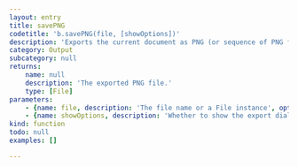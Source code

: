 ```yaml
---
layout: entry
title: savePNG
codetitle: 'b.savePNG(file, [showOptions])'
description: 'Exports the current document as PNG (or sequence of PNG files) to the documents folder. Please note, that export options default to the last used export settings.'
category: Output
subcategory: null
returns:
    name: null
    description: 'The exported PNG file.'
    type: [File]
parameters:
    - {name: file, description: 'The file name or a File instance', optional: false, type: [String, File]}
    - {name: showOptions, description: 'Whether to show the export dialog', optional: true, type: [Boolean]}
kind: function
todo: null
examples: []

---
```

